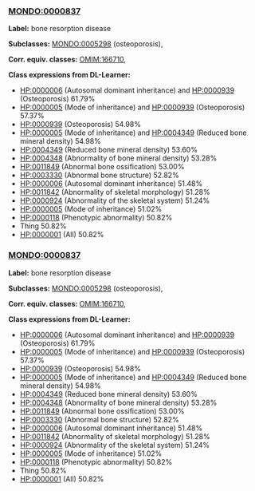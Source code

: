 
### [MONDO:0000837](http://purl.obolibrary.org/obo/MONDO_0000837)
**Label:** bone resorption disease

**Subclasses:** [MONDO:0005298](http://purl.obolibrary.org/obo/MONDO_0005298) (osteoporosis), 

**Corr. equiv. classes:** [OMIM:166710](http://purl.obolibrary.org/obo/OMIM_166710), 

**Class expressions from DL-Learner:**

- [HP:0000006](http://purl.obolibrary.org/obo/HP_0000006) (Autosomal dominant inheritance) and [HP:0000939](http://purl.obolibrary.org/obo/HP_0000939) (Osteoporosis) 61.79%
- [HP:0000005](http://purl.obolibrary.org/obo/HP_0000005) (Mode of inheritance) and [HP:0000939](http://purl.obolibrary.org/obo/HP_0000939) (Osteoporosis) 57.37%
- [HP:0000939](http://purl.obolibrary.org/obo/HP_0000939) (Osteoporosis) 54.98%
- [HP:0000005](http://purl.obolibrary.org/obo/HP_0000005) (Mode of inheritance) and [HP:0004349](http://purl.obolibrary.org/obo/HP_0004349) (Reduced bone mineral density) 54.98%
- [HP:0004349](http://purl.obolibrary.org/obo/HP_0004349) (Reduced bone mineral density) 53.60%
- [HP:0004348](http://purl.obolibrary.org/obo/HP_0004348) (Abnormality of bone mineral density) 53.28%
- [HP:0011849](http://purl.obolibrary.org/obo/HP_0011849) (Abnormal bone ossification) 53.00%
- [HP:0003330](http://purl.obolibrary.org/obo/HP_0003330) (Abnormal bone structure) 52.82%
- [HP:0000006](http://purl.obolibrary.org/obo/HP_0000006) (Autosomal dominant inheritance) 51.48%
- [HP:0011842](http://purl.obolibrary.org/obo/HP_0011842) (Abnormality of skeletal morphology) 51.28%
- [HP:0000924](http://purl.obolibrary.org/obo/HP_0000924) (Abnormality of the skeletal system) 51.24%
- [HP:0000005](http://purl.obolibrary.org/obo/HP_0000005) (Mode of inheritance) 51.02%
- [HP:0000118](http://purl.obolibrary.org/obo/HP_0000118) (Phenotypic abnormality) 50.82%
- Thing 50.82%
- [HP:0000001](http://purl.obolibrary.org/obo/HP_0000001) (All) 50.82%



### [MONDO:0000837](http://purl.obolibrary.org/obo/MONDO_0000837)
**Label:** bone resorption disease

**Subclasses:** [MONDO:0005298](http://purl.obolibrary.org/obo/MONDO_0005298) (osteoporosis), 

**Corr. equiv. classes:** [OMIM:166710](http://purl.obolibrary.org/obo/OMIM_166710), 

**Class expressions from DL-Learner:**

- [HP:0000006](http://purl.obolibrary.org/obo/HP_0000006) (Autosomal dominant inheritance) and [HP:0000939](http://purl.obolibrary.org/obo/HP_0000939) (Osteoporosis) 61.79%
- [HP:0000005](http://purl.obolibrary.org/obo/HP_0000005) (Mode of inheritance) and [HP:0000939](http://purl.obolibrary.org/obo/HP_0000939) (Osteoporosis) 57.37%
- [HP:0000939](http://purl.obolibrary.org/obo/HP_0000939) (Osteoporosis) 54.98%
- [HP:0000005](http://purl.obolibrary.org/obo/HP_0000005) (Mode of inheritance) and [HP:0004349](http://purl.obolibrary.org/obo/HP_0004349) (Reduced bone mineral density) 54.98%
- [HP:0004349](http://purl.obolibrary.org/obo/HP_0004349) (Reduced bone mineral density) 53.60%
- [HP:0004348](http://purl.obolibrary.org/obo/HP_0004348) (Abnormality of bone mineral density) 53.28%
- [HP:0011849](http://purl.obolibrary.org/obo/HP_0011849) (Abnormal bone ossification) 53.00%
- [HP:0003330](http://purl.obolibrary.org/obo/HP_0003330) (Abnormal bone structure) 52.82%
- [HP:0000006](http://purl.obolibrary.org/obo/HP_0000006) (Autosomal dominant inheritance) 51.48%
- [HP:0011842](http://purl.obolibrary.org/obo/HP_0011842) (Abnormality of skeletal morphology) 51.28%
- [HP:0000924](http://purl.obolibrary.org/obo/HP_0000924) (Abnormality of the skeletal system) 51.24%
- [HP:0000005](http://purl.obolibrary.org/obo/HP_0000005) (Mode of inheritance) 51.02%
- [HP:0000118](http://purl.obolibrary.org/obo/HP_0000118) (Phenotypic abnormality) 50.82%
- Thing 50.82%
- [HP:0000001](http://purl.obolibrary.org/obo/HP_0000001) (All) 50.82%


